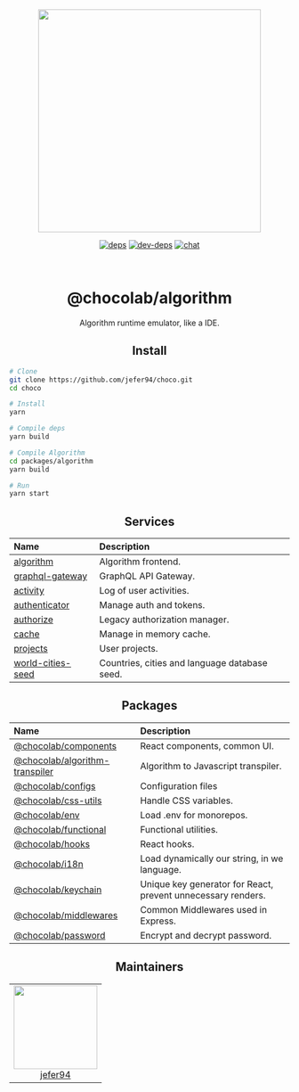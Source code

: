 <div align="center">
  <br>
  <br>

  <a href="https://github.com/jefer94/choco">
    <img
      width="400"
      src="https://img.shields.io/badge/choco-algorithm-green.svg?style=for-the-badge&colorA=21252b&colorB=568af2"
    />
  </a>

[![deps][deps]][deps-url]
[![dev-deps][dev-deps]][dev-deps-url]
[![chat][chat]][chat-url]


[deps]: https://david-dm.org/jefer94/choco.svg
[deps-url]: https://david-dm.org/jefer94/choco

[dev-deps]: https://david-dm.org/jefer94/choco/dev-status.svg
[dev-deps-url]: https://david-dm.org/jefer94/choco

[chat]: https://badges.gitter.im/jefer94/choco.svg
[chat-url]: https://gitter.im/jefer94/choco


  <br>
  <h1>@chocolab/algorithm</h1>
  <p>
    Algorithm runtime emulator, like a IDE.
  </p>
</div>

<h2 align="center">Install</h2>

```bash
# Clone
git clone https://github.com/jefer94/choco.git
cd choco

# Install
yarn

# Compile deps
yarn build

# Compile Algorithm
cd packages/algorithm
yarn build

# Run
yarn start
```

<h2 align="center">Services</h2>

| Name | Description |
| :--- | :--- |
| [algorithm][choco-algorithm] | Algorithm frontend. |
| [graphql-gateway][choco-graphql-gateway] | GraphQL API Gateway. |
| [activity][choco-activity] | Log of user activities. |
| [authenticator][choco-authenticator] | Manage auth and tokens. |
| [authorize][choco-authorize] | Legacy authorization manager. |
| [cache][choco-cache] | Manage in memory cache. |
| [projects][choco-projects] | User projects. |
| [world-cities-seed][choco-world-cities-seed] | Countries, cities and language database seed. |

[choco-algorithm]: https://github.com/jefer94/choco/tree/master/services/algorithm
[choco-graphql-gateway]: https://github.com/jefer94/choco/tree/master/services/graphql-gateway
[choco-activity]: https://github.com/jefer94/choco/tree/master/services/activity
[choco-authenticator]: https://github.com/jefer94/choco/tree/master/services/authenticator
[choco-authorize]: https://github.com/jefer94/choco/tree/master/services/authorize
[choco-cache]: https://github.com/jefer94/choco/tree/master/services/cache
[choco-projects]: https://github.com/jefer94/choco/tree/master/services/projects
[choco-world-cities-seed]: https://github.com/jefer94/choco/tree/master/services/world-cities-seed


<h2 align="center">Packages</h2>

| Name | Description |
| :--- | :--- |
| [@chocolab/components][choco-components] | React components, common UI. |
| [@chocolab/algorithm-transpiler][choco-transpiler] | Algorithm to Javascript transpiler. |
| [@chocolab/configs][configs] | Configuration files |
| [@chocolab/css-utils][choco-css] | Handle CSS variables. |
| [@chocolab/env][choco-env] | Load .env for monorepos. |
| [@chocolab/functional][choco-functional] | Functional utilities. |
| [@chocolab/hooks][choco-hooks] | React hooks. |
| [@chocolab/i18n][choco-i18n] | Load dynamically our string, in we language. |
| [@chocolab/keychain][choco-keychain] | Unique key generator for React, prevent unnecessary renders. |
| [@chocolab/middlewares][choco-middlewares] | Common Middlewares used in Express. |
| [@chocolab/password][choco-password] | Encrypt and decrypt password. |

[choco-components]: https://github.com/jefer94/choco/tree/master/packages/components
[choco-transpiler]: https://github.com/jefer94/choco/tree/master/packages/algorithm-transpiler
[choco-css]: https://github.com/jefer94/choco/tree/master/packages/css-utils
[configs]: https://github.com/jefer94/choco/tree/master/packages/configs
[choco-env]: https://github.com/jefer94/choco/tree/master/packages/env
[choco-functional]: https://github.com/jefer94/choco/tree/master/packages/functional
[choco-hooks]: https://github.com/jefer94/choco/tree/master/packages/hooks
[choco-middlewares]: https://github.com/jefer94/choco/tree/master/packages/middlewares
[choco-i18n]: https://github.com/jefer94/choco/tree/master/packages/i18n
[choco-keychain]: https://github.com/jefer94/choco/tree/master/packages/keychain
[choco-password]: https://github.com/jefer94/choco/tree/master/packages/password

<h2 align="center">Maintainers</h2>

<table>
  <tbody>
    <tr>
      <td align="center" valign="top">
        <img width="150" height="150" src="https://github.com/jefer94.png?s=150">
        <br>
        <a href="https://github.com/jefer94">jefer94</a>
      </td>
     </tr>
  </tbody>
</table>
